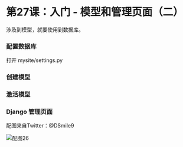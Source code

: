 # 第27课：入门 - 模型和管理页面（二）

涉及到模型，就要使用到数据库。

### 配置数据库
打开 mysite/settings.py 

### 创建模型

### 激活模型

### Django 管理页面

配图来自Twitter：@DSmile9

![配图26](https://wiki.huihoo.com/images/3/30/Devopsgirls26.png)